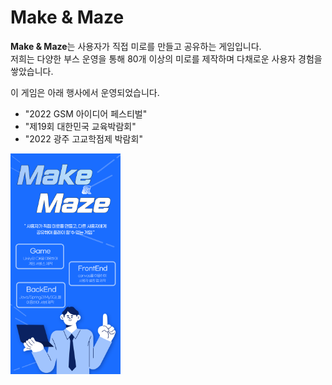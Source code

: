 # Make & Maze

**Make & Maze**는 사용자가 직접 미로를 만들고 공유하는 게임입니다.    
저희는 다양한 부스 운영을 통해 80개 이상의 미로를 제작하며 다채로운 사용자 경험을 쌓았습니다.

이 게임은 아래 행사에서 운영되었습니다.

- "2022 GSM 아이디어 페스티벌"
- "제19회 대한민국 교육박람회"
- "2022 광주 고교학점제 박람회"

<img src="https://github.com/Make-Maze/.github/blob/main/profile/intro_1.png" width="35%" alt="소개_이미지">
